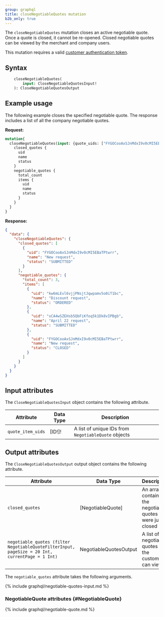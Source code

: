 ```yaml
---
group: graphql
title: closeNegotiableQuotes mutation
b2b_only: true
---
```


The `closeNegotiableQuotes` mutation closes an active negotiable quote. Once a quote is closed, it cannot be re-opened. Closed negotiable quotes can be viewed by the merchant and company users.

This mutation requires a valid [customer authentication token]({{page.baseurl}}/graphql/mutations/generate-customer-token.html).

## Syntax

```graphql
    closeNegotiableQuotes(
        input: CloseNegotiableQuotesInput!
    ): CloseNegotiableQuotesOutput
```

## Example usage

The following example closes the specified negotiable quote. The response includes a list of all the company negotiable quotes.

**Request:**

```graphql
mutation{
  closeNegotiableQuotes(input: {quote_uids: ["FYGOCooAxSJnMdxI9v0cMI5EBaTPtwrr"]} ){
    closed_quotes {
      uid
      name
      status
    }
    negotiable_quotes {
      total_count
      items {
        uid
        name
        status
      }
    }
  }
}
```

**Response:**

```json
{
  "data": {
    "closeNegotiableQuotes": {
      "closed_quotes": [
        {
          "uid": "FYGOCooAxSJnMdxI9v0cMI5EBaTPtwrr",
          "name": "New request",
          "status": "SUBMITTED"
        }
      ],
      "negotiable_quotes": {
        "total_count": 3,
        "items": [
          {
            "uid": "kw6mLEvl6vjjPNsjtJqwpamv5o0iT1bc",
            "name": "Discount request",
            "status": "ORDERED"
          },
          {
            "uid": "xCA4wSZEHsb5QbFiKfoq5k1Dk8vIPBgb",
            "name": "April 22 request",
            "status": "SUBMITTED"
          },
          {
            "uid": "FYGOCooAxSJnMdxI9v0cMI5EBaTPtwrr",
            "name": "New request",
            "status": "CLOSED"
          }
        ]
      }
    }
  }
}
```

## Input attributes

The `CloseNegotiableQuotesInput` object contains the following attribute.

Attribute | Data Type | Description
--- | --- | ---
`quote_item_uids` | [ID!]! | A list of unique IDs from `NegotiableQuote` objects

## Output attributes

The `CloseNegotiableQuotesOutput` output object contains the following attribute.

Attribute | Data Type | Description
--- | --- | ---
`closed_quotes` | [NegotiableQuote] | An array containing the negotiable quotes that were just closed
`negotiable_quotes (filter NegotiableQuoteFilterInput, pageSize = 20 Int, currentPage = 1 Int)` | NegotiableQuotesOutput | A list of negotiable quotes that the customer can view

The `negotiable_quotes` attribute takes the following arguments.

{% include graphql/negotiable-quotes-input.md %}
### NegotiableQuote attributes {#NegotiableQuote}

{% include graphql/negotiable-quote.md %}

